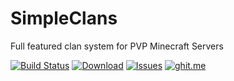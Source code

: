 SimpleClans
==========

Full featured clan system for PVP Minecraft Servers

[![Build Status](https://travis-ci.org/marcelo-mason/SimpleClans.svg)](https://travis-ci.org/marcelo-mason/SimpleClans)
[![Download](https://img.shields.io/badge/snapshot-download-blue.svg)](http://repo.sacredlabyrinth.net:8080/job/SimpleClans/)
[![Issues](https://img.shields.io/github/issues/marcelo-mason/SimpleClans.svg)](https://github.com/marcelo-mason/SimpleClans/issues)
[![ghit.me](https://ghit.me/badge.svg?repo=marcelo-mason/SimpleClans)](https://ghit.me/repo/marcelo-mason/SimpleClans)